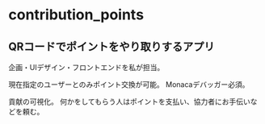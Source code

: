 # contribution_points
## QRコードでポイントをやり取りするアプリ
企画・UIデザイン・フロントエンドを私が担当。

現在指定のユーザーとのみポイント交換が可能。
Monacaデバッガー必須。

貢献の可視化。
何かをしてもらう人はポイントを支払い、協力者にお手伝いなどを頼む。


